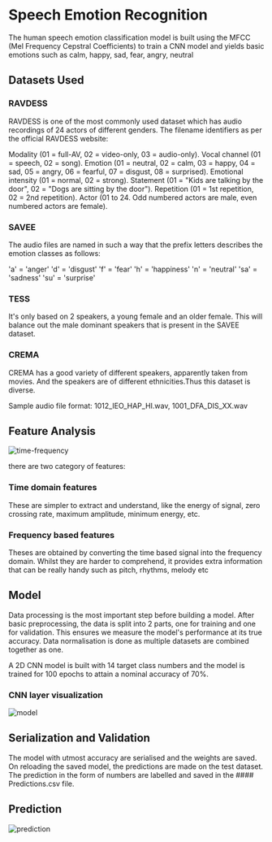 # Speech Emotion Recognition

The human speech emotion classification model is built using the MFCC (Mel Frequency Cepstral Coefficients) to train a CNN model and yields 
basic emotions such as calm, happy, sad, fear, angry, neutral 

## Datasets Used
### RAVDESS

RAVDESS is one of the most commonly used dataset which has audio recordings of 24 actors of different genders. The filename identifiers as per 
the official RAVDESS website:

Modality (01 = full-AV, 02 = video-only, 03 = audio-only).
Vocal channel (01 = speech, 02 = song).
Emotion (01 = neutral, 02 = calm, 03 = happy, 04 = sad, 05 = angry, 06 = fearful, 07 = disgust, 08 = surprised).
Emotional intensity (01 = normal, 02 = strong). 
Statement (01 = "Kids are talking by the door", 02 = "Dogs are sitting by the door").
Repetition (01 = 1st repetition, 02 = 2nd repetition).
Actor (01 to 24. Odd numbered actors are male, even numbered actors are female).

### SAVEE

The audio files are named in such a way that the prefix letters describes the emotion classes as follows:

'a' = 'anger'
'd' = 'disgust'
'f' = 'fear'
'h' = 'happiness'
'n' = 'neutral'
'sa' = 'sadness'
'su' = 'surprise'

### TESS 

It's only based on 2 speakers, a young female and an older female. This will balance out the male dominant speakers that is present in the 
SAVEE dataset.

### CREMA

CREMA has a good variety of different speakers, apparently taken from movies. And the speakers are of different ethnicities.Thus this dataset
is diverse.

Sample audio file format: 1012_IEO_HAP_HI.wav, 1001_DFA_DIS_XX.wav

## Feature Analysis

![time-frequency](https://user-images.githubusercontent.com/58515646/96236632-eaf19780-0fb9-11eb-832f-18b7646c13ed.jpeg)

there are two category of features:

### Time domain features
These are simpler to extract and understand, like the energy of signal, zero crossing rate, maximum amplitude, minimum energy, etc.
### Frequency based features
Theses are obtained by converting the time based signal into the frequency domain. Whilst they are harder to comprehend, it provides extra 
information that can be really handy such as pitch, rhythms, melody etc

## Model

Data processing is the most important step before building a model. After basic preprocessing, the data is split into 2 parts, one for 
training and one for validation. This ensures we measure the model's performance at its true accuracy. Data normalisation is done as multiple 
datasets are combined together as one.

A 2D CNN model is built with 14 target class numbers and the model is trained for 100 epochs to attain a nominal accuracy of 70%.
### CNN layer visualization


![model](https://user-images.githubusercontent.com/58515646/96239090-e37fbd80-0fbc-11eb-8aeb-bf5dbb49cec7.jpeg)

## Serialization and Validation

The model with utmost accuracy are serialised and the weights are saved. On reloading the saved model, the predictions are made on the 
test dataset. The prediction in the form of numbers are labelled and saved in the #### Predictions.csv file.

## Prediction

![prediction](https://user-images.githubusercontent.com/58515646/96239972-f646c200-0fbd-11eb-99ff-095c08d5c3ec.jpeg)


